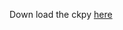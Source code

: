 Down load the ckpy [here](https://drive.google.com/file/d/14z2J0xfENabU2VNrv6ipJeqjAitDk-ZJ/view?usp=drive_link)

